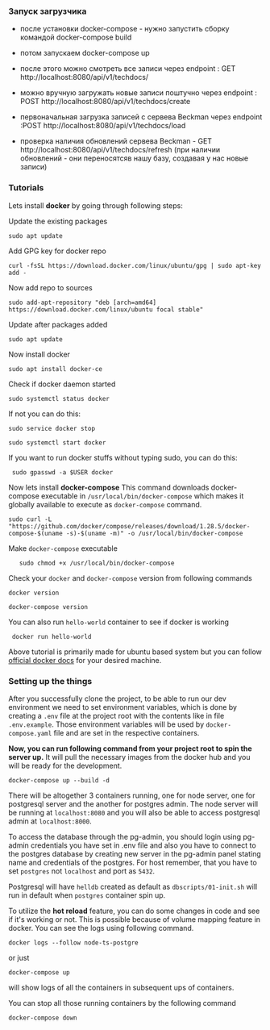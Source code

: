 
### Запуск загрузчика 

- после установки docker-compose - нужно запустить сборку командой docker-compose build
- потом запускаем docker-compose up

- после этого можно смотреть все записи через endpoint :  GET http://localhost:8080/api/v1/techdocs/
- можно вручную загружать новые записи поштучно через  endpoint :  POST http://localhost:8080/api/v1/techdocs/create
- первоначальная загрузка записей с сервева Beckman через  endpoint :POST  http://localhost:8080/api/v1/techdocs/load
- проверка наличия обновлений сервева Beckman - GET  http://localhost:8080/api/v1/techdocs/refresh (при наличии обновлений - они переносятсяв нашу базу, создавая у нас новые записи)





### Tutorials 
Lets install **docker**  by going through following steps:

Update the existing packages

`sudo apt update`

Add GPG key for docker repo

`curl -fsSL https://download.docker.com/linux/ubuntu/gpg | sudo apt-key add -`

Now add repo to sources

`sudo add-apt-repository "deb [arch=amd64] https://download.docker.com/linux/ubuntu focal stable"`

Update after packages added

`sudo apt update`

Now install docker 

`sudo apt install docker-ce`

Check if docker daemon started

`sudo systemctl status docker`

If not you can do this:

`sudo service docker stop`

`sudo systemctl start docker`

If you want to run docker stuffs without typing sudo, you can do this:

` sudo gpasswd -a $USER docker`


Now lets install **docker-compose**
This command downloads docker-compose executable in `/usr/local/bin/docker-compose` which makes it globally available to execute as `docker-compose` command.

`sudo curl -L "https://github.com/docker/compose/releases/download/1.28.5/docker-compose-$(uname -s)-$(uname -m)" -o /usr/local/bin/docker-compose
`

Make `docker-compose` executable

`	sudo chmod +x /usr/local/bin/docker-compose`

Check your `docker` and `docker-compose` version from following commands

`docker version`

`docker-compose version`

You can also run `hello-world` container to see if docker is working

` docker run hello-world`

Above tutorial is primarily made for ubuntu based system but you can follow [official docker docs](https://docs.docker.com/engine/install/) for your desired machine.

### Setting up the things
After you successfully clone the project,  to be able to run our dev environment we need to set environment variables, which is done by creating a `.env` file at the project root with the contents like in file `.env.example`. Those environment variables will be used by `docker-compose.yaml` file and are set in the respective containers. 

**Now,  you can run following command from your project root to spin the server up.** It will pull the necessary images from the docker hub and you will be ready for the development.

`docker-compose up --build -d`

There will be altogether 3 containers running, one for node server, one for postgresql server and the another for postgres admin.
The node server will be running at `localhost:8080` and you will also be able to access postgresql admin at `localhost:8000`.

To access the database through the pg-admin, you should login using pg-admin credentials you have set in .env file and also you have to connect to the postgres database by creating new server in the pg-admin panel stating name and credentials of the postgres. For host remember, that you have to set `postgres` not `localhost` and port as `5432`.

Postgresql will have `helldb` created as default as `dbscripts/01-init.sh` will run in default when `postgres` container spin up. 

To utilize the **hot reload** feature, you can do some changes in code and see if it's working or not.  This is possible because of  volume mapping feature in docker.  You can see the logs using following command.

`docker logs --follow node-ts-postgre `

or just 

`docker-compose up ` 

will show logs of all the containers in subsequent ups of containers.



You can stop all those running containers by the following command

`docker-compose down` 




